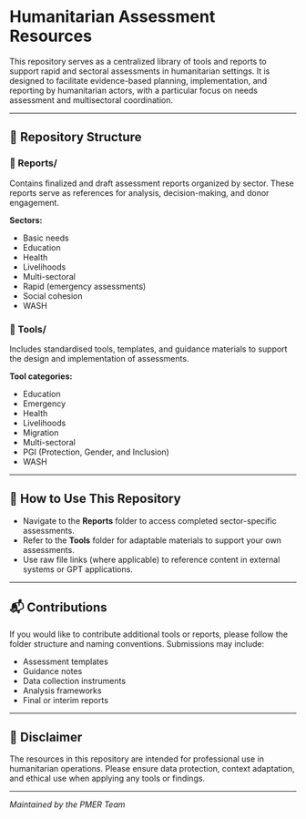# Humanitarian Assessment Resources

This repository serves as a centralized library of tools and reports to support rapid and sectoral assessments in humanitarian settings. It is designed to facilitate evidence-based planning, implementation, and reporting by humanitarian actors, with a particular focus on needs assessment and multisectoral coordination.

---

## 📁 Repository Structure

### 📂 Reports/
Contains finalized and draft assessment reports organized by sector. These reports serve as references for analysis, decision-making, and donor engagement.

**Sectors:**
- Basic needs
- Education
- Health
- Livelihoods
- Multi-sectoral
- Rapid (emergency assessments)
- Social cohesion
- WASH

### 📂 Tools/
Includes standardised tools, templates, and guidance materials to support the design and implementation of assessments.

**Tool categories:**
- Education
- Emergency
- Health
- Livelihoods
- Migration
- Multi-sectoral
- PGI (Protection, Gender, and Inclusion)
- WASH

---

## 🔄 How to Use This Repository

- Navigate to the **Reports** folder to access completed sector-specific assessments.
- Refer to the **Tools** folder for adaptable materials to support your own assessments.
- Use raw file links (where applicable) to reference content in external systems or GPT applications.

---

## 📬 Contributions

If you would like to contribute additional tools or reports, please follow the folder structure and naming conventions. Submissions may include:
- Assessment templates
- Guidance notes
- Data collection instruments
- Analysis frameworks
- Final or interim reports

---

## 📌 Disclaimer

The resources in this repository are intended for professional use in humanitarian operations. Please ensure data protection, context adaptation, and ethical use when applying any tools or findings.

---

*Maintained by the PMER Team*
